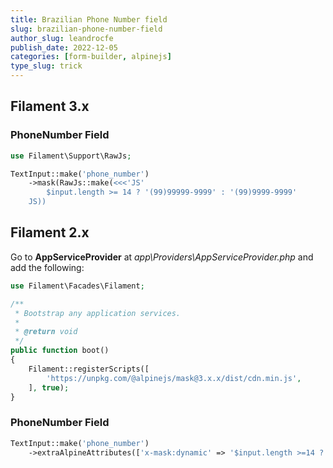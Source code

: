 ```yaml
---
title: Brazilian Phone Number field
slug: brazilian-phone-number-field
author_slug: leandrocfe
publish_date: 2022-12-05
categories: [form-builder, alpinejs]
type_slug: trick
---
```


## Filament 3.x

### PhoneNumber Field

```php
use Filament\Support\RawJs;

TextInput::make('phone_number')
    ->mask(RawJs::make(<<<'JS'
        $input.length >= 14 ? '(99)99999-9999' : '(99)9999-9999'
    JS))
```

## Filament 2.x

Go to **AppServiceProvider** at *app\Providers\AppServiceProvider.php* and add the following:

```php
use Filament\Facades\Filament;

/**
 * Bootstrap any application services.
 *
 * @return void
 */
public function boot()
{
    Filament::registerScripts([
        'https://unpkg.com/@alpinejs/mask@3.x.x/dist/cdn.min.js',
    ], true);
}
```

### PhoneNumber Field

```php
TextInput::make('phone_number')
    ->extraAlpineAttributes(['x-mask:dynamic' => '$input.length >=14 ? \'(99)99999-9999\' : \'(99)9999-9999\''])
```
